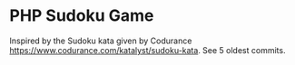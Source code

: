 # PHP Sudoku Game

Inspired by the Sudoku kata given by Codurance https://www.codurance.com/katalyst/sudoku-kata. See 5 oldest commits.
